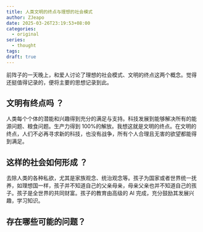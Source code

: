 ```yaml
---
title: 人类文明的终点与理想的社会模式
author: ZJeapo
date: 2025-03-26T23:19:53+08:00
categories:
  - original
series:
  - thought
tags: 
draft: true
---
```

前阵子的一天晚上，和爱人讨论了理想的社会模式、文明的终点这两个概念。觉得还挺值得记录的，便将主要的思想记录到此。
## 文明有终点吗 ？

人类每个个体的潜能和兴趣得到充分的满足与支持。科技发展到能够解决所有的能源问题、粮食问题。生产力得到 100%的解放。我想这就是文明的终点。在文明的终点，人们不必再寻求新的科技，也没有战争，所有个人合理且无害的欲望都能得到满足。

## 这样的社会如何形成 ？

去除人类的各种私欲，尤其是家族观念、统治观念等。孩子为国家或者世界统一抚养，如理想国一样，孩子并不知道自己的父亲母亲，母亲父亲也并不知道自己的孩子。孩子是全世界的共同财富。孩子的教育由高级的 AI 完成，充分鼓励其发展兴趣，学习知识。

## 存在哪些可能的问题？